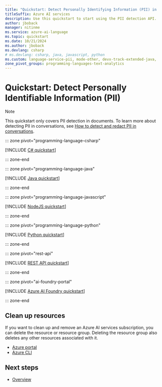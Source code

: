 ```yaml
---
title: "Quickstart: Detect Personally Identifying Information (PII) in text"
titleSuffix: Azure AI services
description: Use this quickstart to start using the PII detection API.
author: jboback
manager: nitinme
ms.service: azure-ai-language
ms.topic: quickstart
ms.date: 10/21/2024
ms.author: jboback
ms.devlang: csharp
# ms.devlang: csharp, java, javascript, python
ms.custom: language-service-pii, mode-other, devx-track-extended-java, devx-track-js, devx-track-python
zone_pivot_groups: programming-languages-text-analytics
---
```


# Quickstart: Detect Personally Identifiable Information (PII)

> [!NOTE]
> This quickstart only covers PII detection in documents. To learn more about detecting PII in conversations, see [How to detect and redact PII in conversations](how-to-call-for-conversations.md).

::: zone pivot="programming-language-csharp"

[!INCLUDE [C# quickstart](includes/quickstarts/csharp-sdk.md)]

::: zone-end

::: zone pivot="programming-language-java"

[!INCLUDE [Java quickstart](includes/quickstarts/java-sdk.md)]

::: zone-end

::: zone pivot="programming-language-javascript"

[!INCLUDE [NodeJS quickstart](includes/quickstarts/nodejs-sdk.md)]

::: zone-end

::: zone pivot="programming-language-python"

[!INCLUDE [Python quickstart](includes/quickstarts/python-sdk.md)]

::: zone-end

::: zone pivot="rest-api"

[!INCLUDE [REST API quickstart](includes/quickstarts/rest-api.md)]

::: zone-end

::: zone pivot="ai-foundry-portal"

[!INCLUDE [Azure AI Foundry quickstart](includes/quickstarts/azure-ai-foundry.md)]

::: zone-end

## Clean up resources

If you want to clean up and remove an Azure AI services subscription, you can delete the resource or resource group. Deleting the resource group also deletes any other resources associated with it.

* [Azure portal](../../multi-service-resource.md?pivots=azportal#clean-up-resources)
* [Azure CLI](../../multi-service-resource.md?pivots=azcli#clean-up-resources)



## Next steps

* [Overview](overview.md)
